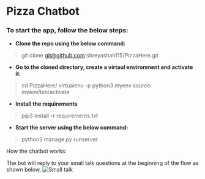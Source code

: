 # Pizza Chatbot

### To start the app, follow the below steps:

 - **Clone the repo using the below command:**

> git clone git@github.com:shreyashah115/PizzaHere.git

 - **Go to the cloned directory, create a virtaul environment and activate it:**

> cd PizzaHere/
> virtualenv -p python3 myenv
> source myenv/bin/activate

 - **Install the requirements**

> pip3 install -r requirements.txt

 - **Start the server using the below command:**
> python3 manage.py runserver

How the chatbot works:

The bot will reply to your small talk questions at the beginning of the flow as shown below,
![Small talk](https://i.imgur.com/nHA1Y29.png)
